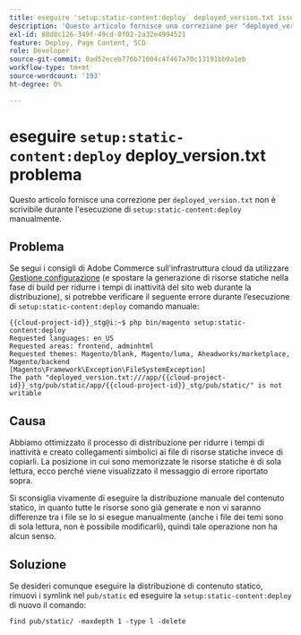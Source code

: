 ```yaml
---
title: eseguire 'setup:static-content:deploy` deployed_version.txt issue
description: 'Questo articolo fornisce una correzione per "deployed_version.txt": errore non scrivibile durante l’esecuzione dell’installazione di:static-content:deploy` manualmente.'
exl-id: 88d8c126-349f-49cd-8f02-2a32e4994521
feature: Deploy, Page Content, SCD
role: Developer
source-git-commit: 0ad52eceb776b71604c4f467a70c13191bb9a1eb
workflow-type: tm+mt
source-wordcount: '193'
ht-degree: 0%

---
```


# eseguire `setup:static-content:deploy` deploy_version.txt problema

Questo articolo fornisce una correzione per `deployed_version.txt` non è scrivibile durante l&#39;esecuzione di `setup:static-content:deploy` manualmente.

## Problema

Se segui i consigli di Adobe Commerce sull’infrastruttura cloud da utilizzare [Gestione configurazione](/help/how-to/general/magento-cloud-reduce-deployment-downtime-with-configuration-management.md) (e spostare la generazione di risorse statiche nella fase di build per ridurre i tempi di inattività del sito web durante la distribuzione), si potrebbe verificare il seguente errore durante l’esecuzione di `setup:static-content:deploy` comando manuale:

```
{{cloud-project-id}}_stg@i:~$ php bin/magento setup:static-content:deploy
Requested languages: en_US
Requested areas: frontend, adminhtml
Requested themes: Magento/blank, Magento/luma, Aheadworks/marketplace, Magento/backend
[Magento\Framework\Exception\FileSystemException]
The path "deployed_version.txt:///app/{{cloud-project-id}}_stg/pub/static/app/{{cloud-project-id}}_stg/pub/static/" is not writable
```

## Causa

Abbiamo ottimizzato il processo di distribuzione per ridurre i tempi di inattività e creato collegamenti simbolici ai file di risorse statiche invece di copiarli. La posizione in cui sono memorizzate le risorse statiche è di sola lettura, ecco perché viene visualizzato il messaggio di errore riportato sopra.

Si sconsiglia vivamente di eseguire la distribuzione manuale del contenuto statico, in quanto tutte le risorse sono già generate e non vi saranno differenze tra i file se lo si esegue manualmente (anche i file dei temi sono di sola lettura, non è possibile modificarli), quindi tale operazione non ha alcun senso.

## Soluzione

Se desideri comunque eseguire la distribuzione di contenuto statico, rimuovi i symlink nel `pub/static` ed eseguire la `setup:static-content:deploy` di nuovo il comando:

```
find pub/static/ -maxdepth 1 -type l -delete
```
